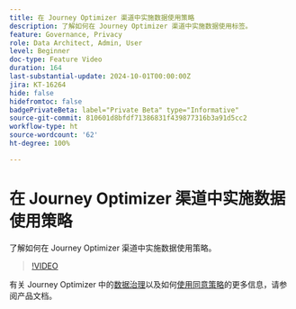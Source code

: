 ```yaml
---
title: 在 Journey Optimizer 渠道中实施数据使用策略
description: 了解如何在 Journey Optimizer 渠道中实施数据使用标签。
feature: Governance, Privacy
role: Data Architect, Admin, User
level: Beginner
doc-type: Feature Video
duration: 164
last-substantial-update: 2024-10-01T00:00:00Z
jira: KT-16264
hide: false
hidefromtoc: false
badgePrivateBeta: label="Private Beta" type="Informative"
source-git-commit: 810601d8bfdf71386831f439877316b3a91d5cc2
workflow-type: ht
source-wordcount: '62'
ht-degree: 100%

---
```



# 在 Journey Optimizer 渠道中实施数据使用策略

了解如何在 Journey Optimizer 渠道中实施数据使用策略。

>[!VIDEO](https://video.tv.adobe.com/v/3434915/?learn=on&captions=chi_hans)

有关 Journey Optimizer 中的[数据治理](https://experienceleague.adobe.com/zh-hans/docs/journey-optimizer/using/privacy/action-privacy-restricted)以及如何[使用同意策略](https://experienceleague.adobe.com/zh-hans/docs/journey-optimizer/using/privacy/consent/consent-restricted)的更多信息，请参阅产品文档。